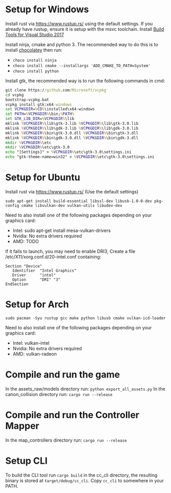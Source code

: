 # Setup for Windows

Install rust via https://www.rustup.rs/ using the default settings. If you already have rustup, ensure it is setup with the msvc toolchain.
Install [Build Tools for Visual Studio 2017](https://visualstudio.microsoft.com/downloads/#build-tools-for-visual-studio-2017)

Install ninja, cmake and python 3.
The recommended way to do this is to install [chocolatey](https://chocolatey.org) then run:
*   `choco install ninja`
*   `choco install cmake --installargs 'ADD_CMAKE_TO_PATH=System'`
*   `choco install python`

Install gtk, the recommended way is to run the following commands in cmd:
```cmd
git clone https://github.com/Microsoft/vcpkg
cd vcpkg
bootstrap-vcpkg.bat
vcpkg install gtk:x64-windows
set VCPKGDIR=%CD%\installed\x64-windows
set PATH=%VCPKGDIR%\bin;%PATH%
set GTK_LIB_DIR=%VCPKGDIR%\lib
mklink %VCPKGDIR%\lib\gtk-3.lib %VCPKGDIR%\lib\gtk-3.0.lib
mklink %VCPKGDIR%\lib\gdk-3.lib %VCPKGDIR%\lib\gdk-3.0.lib
mklink %VCPKGDIR%\bin\gtk-3.0.dll %VCPKGDIR%\bin\gtk-3.dll
mklink %VCPKGDIR%\bin\gdk-3.0.dll %VCPKGDIR%\bin\gdk-3.dll
mkdir %VCPKGDIR%\etc
mkdir %VCPKGDIR%\etc\gtk-3.0
echo "[Settings]" > %VCPKGDIR%\etc\gtk-3.0\settings.ini
echo "gtk-theme-name=win32" > %VCPKGDIR%\etc\gtk-3.0\settings.ini
```

# Setup for Ubuntu

Install rust via https://www.rustup.rs/ (Use the default settings)

```
sudo apt-get install build-essential libssl-dev libusb-1.0-0-dev pkg-config cmake libvulkan-dev vulkan-utils libudev-dev
```

Need to also install one of the following packages depending on your graphics card:
*   Intel: sudo apt-get install mesa-vulkan-drivers
*   Nvidia: No extra drivers required
*   AMD:   TODO

If it fails to launch, you may need to enable DRI3,
Create a file /etc/X11/xorg.conf.d/20-intel.conf containing:
```
Section "Device"
   Identifier  "Intel Graphics"
   Driver      "intel"
   Option      "DRI" "3"
EndSection
```

# Setup for Arch

```
sudo pacman -Syu rustup gcc make python libusb cmake vulkan-icd-loader
```

Need to also install one of the following packages depending on your graphics card:
*   Intel: vulkan-intel
*   Nvidia: No extra drivers required
*   AMD:   vulkan-radeon

# Compile and run the game

In the assets_raw/models directory run: `python export_all_assets.py`
In the canon_collision directory run: `cargo run --release`

# Compile and run the Controller Mapper

In the map_controllers directory run: `cargo run --release`

# Setup CLI

To build the CLI tool run `cargo build` in the cc_cli directory, the resulting binary is stored at `target/debug/cc_cli`.
Copy `cc_cli` to somewhere in your PATH.
